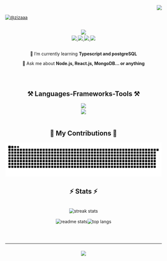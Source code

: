 <div>
  <img align="right" src="https://visitor-badge.laobi.icu/badge?page_id=zizaaa" />
</div>
<br/>
 
[![@zizaaa](https://github.com/zizaaa/zizaaa/blob/main/.github/workflows/ziza.gif)](https://www.facebook.com/jyrnv)
<br/>
<br/>
 <div id="header" align="center">
   <img src="https://media.giphy.com/media/M9gbBd9nbDrOTu1Mqx/giphy.gif" width="100"/>
 </div>
  <div align="center">
    <a href="https://www.linkedin.com/in/jay-ar-nava-97b7a7223/">
        <img src="https://img.shields.io/badge/LinkedIn-%230077B5.svg?&style=for-the-badge&logo=linkedin&logoColor=white">
    </a> 
     <a href="https://www.facebook.com/jyrnv/">
         <img src="https://img.shields.io/badge/Facebook-1877F2?style=for-the-badge&logo=facebook&logoColor=white">
     </a> 
     <a href="https://www.instagram.com/zizatheprogrammer/">
             <img src="https://img.shields.io/badge/Instagram-%23E4405F.svg?&style=for-the-badge&logo=instagram&logoColor=white">
     </a>
     <a href="mailto: winfourteen@gmail.com">
         <img src="https://img.shields.io/badge/-winfourteen@gmail.com-7B83EB?style=for-the-badge&logo=gmail&logoColor=red" />
     </a>
 </div>
<br>
<div align="center">
  
  🌱 I’m currently learning **Typescript and postgreSQL**

 💬 Ask me about **Node.js, React.js, MongoDB... or anything**
 
</div>
 
<br/>
<br/>

<div align="center">
     <h2 align="center">⚒️ Languages-Frameworks-Tools ⚒️</h2>
    <img src="https://skillicons.dev/icons?i=nodejs,github,javascript,typescript,express,mongodb,postgresql,vite" /><br>
    <img src="https://skillicons.dev/icons?i=react,tailwind,bootstrap,html,css,vscode,git,postman" />
</div>

<br/>

<div align="center">
  <h2>🐍 My Contributions 🐍</h2>
  <img alt="snake eating my contributions" src="https://raw.githubusercontent.com/zizaaa/zizaa/output/github-contribution-grid-snake.svg" />  
</div>


<h2 align="center">⚡ Stats ⚡</h2>
<br>
 <div align=center>
  <img src="https://streak-stats.demolab.com/?user=zizaaa&count_private=true&theme=react&border_radius=10" alt="streak stats"/>
 </div>
 <br>
<div style="display: flex; justify-content: center;" align=center>
  <img src="https://github-readme-stats.vercel.app/api?username=zizaaa&count_private=true&show_icons=true&theme=react&rank_icon=github&border_radius=10" alt="readme stats" />
  <img src="https://github-readme-stats.vercel.app/api/top-langs/?username=zizaaa&hide=HTML&langs_count=8&layout=compact&theme=react&border_radius=10&size_weight=0.5&count_weight=0.5&exclude_repo=github-readme-stats" alt="top langs" />
</div>

<br/><br/>
<hr/>

<h3 align="center">
    <img src="https://readme-typing-svg.herokuapp.com/?font=Righteous&size=25&center=true&vCenter=true&width=500&height=70&duration=4000&lines=Thanks+for+visiting!+✌️;+Shoot+me+a+message+on+Linkedin!;I'm+always+down+to+collab+:)">
</h3>

<br/>


